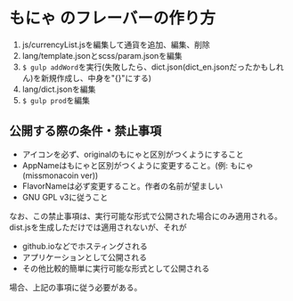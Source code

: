 # もにゃ のフレーバーの作り方

1. js/currencyList.jsを編集して通貨を追加、編集、削除
2. lang/template.jsonとscss/param.jsonを編集
3. `$ gulp addWord`を実行(失敗したら、dict.json(dict_en.jsonだったかもしれん)を新規作成し、中身を"{}"にする)
4. lang/dict.jsonを編集
5. `$ gulp prod`を編集

## 公開する際の条件・禁止事項

- アイコンを必ず、originalのもにゃと区別がつくようにすること
- AppNameはもにゃと区別がつくように変更すること。(例: もにゃ(missmonacoin ver))
- FlavorNameは必ず変更すること。作者の名前が望ましい
- GNU GPL v3に従うこと

なお、この禁止事項は、実行可能な形式で公開された場合にのみ適用される。
dist.jsを生成しただけでは適用されないが、それが

- github.ioなどでホスティングされる
- アプリケーションとして公開される
- その他比較的簡単に実行可能な形式として公開される

場合、上記の事項に従う必要がある。
